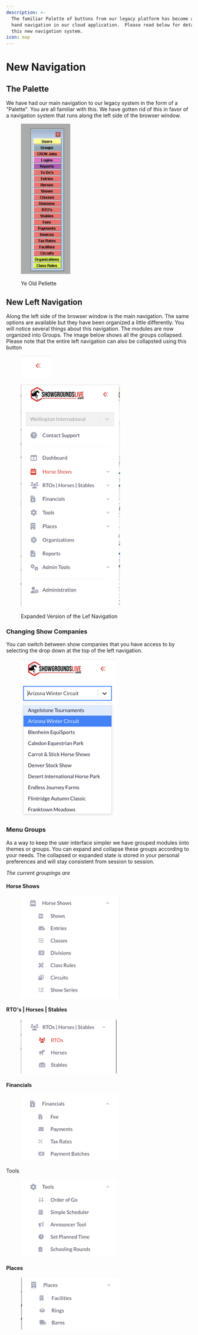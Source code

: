 ```yaml
---
description: >-
  The familiar Palette of buttons from our legacy platform has become a left
  hand navigation in our cloud application.  Please read below for details about
  this new navigation system.
icon: map
---
```


# New Navigation

## The Palette



We have had our main navigation to our legacy system in the form of a "Palette".  You are all familiar with this.  We have gotten rid of this in favor of a navigation system that runs along the left side of the browser window.

<div align="left">

<figure><img src="../.gitbook/assets/image (66).png" alt="" width="134"><figcaption><p>Ye Old Pellette</p></figcaption></figure>

</div>

## New Left Navigation

Along the left side of the browser window is the main navigation.  The same options are available but they have been organized a little differently.  You will notice several things about this navigation.  The modules are now organized into Groups.  The image below shows all the groups collapsed.  Please note that the entire left navigation can also be collapsted using this button

<figure><img src="../.gitbook/assets/image (67).png" alt="" width="83"><figcaption></figcaption></figure>

<div align="left">

<figure><img src="../.gitbook/assets/image (68).png" alt="" width="269"><figcaption><p>Expanded Version of the Lef Navigation</p></figcaption></figure>

</div>



### Changing Show Companies

You can switch between show companies that you have access to by selecting the drop down at the top of the left navigation.

<div align="left">

<figure><img src="../.gitbook/assets/lefttnav-show-company-selector.png" alt="" width="259"><figcaption></figcaption></figure>

</div>

### Menu Groups

As a way to keep the user interface simpler we have grouped modules iinto themes or groups.  You can expand and collapse these groups according to your needs.  The collapsed or expanded state is stored in your personal preferences and will stay consistent from session to session.&#x20;

_The current groupings are_

#### Horse Shows

<div align="left">

<figure><img src="../.gitbook/assets/image (69).png" alt="" width="268"><figcaption></figcaption></figure>

</div>

#### RTO's | Horses | Stables

<div align="left">

<figure><img src="../.gitbook/assets/image (70).png" alt="" width="260"><figcaption></figcaption></figure>

</div>

#### Financials

<div align="left">

<figure><img src="../.gitbook/assets/image (71).png" alt="" width="265"><figcaption></figcaption></figure>

</div>

Tools

<div align="left">

<figure><img src="../.gitbook/assets/image (72).png" alt="" width="259"><figcaption></figcaption></figure>

</div>

#### Places

<div align="left">

<figure><img src="../.gitbook/assets/image (73).png" alt="" width="268"><figcaption></figcaption></figure>

</div>

